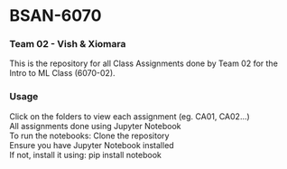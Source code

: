 # BSAN-6070

### Team 02 - Vish & Xiomara
This is the repository for all Class Assignments done by Team 02 for the Intro to ML Class (6070-02). <br>

### Usage
Click on the folders to view each assignment (eg. CA01, CA02...) <br>
All assignments done using Jupyter Notebook <br>
To run the notebooks: Clone the repository <br>
Ensure you have Jupyter Notebook installed <br>
If not, install it using: pip install notebook
